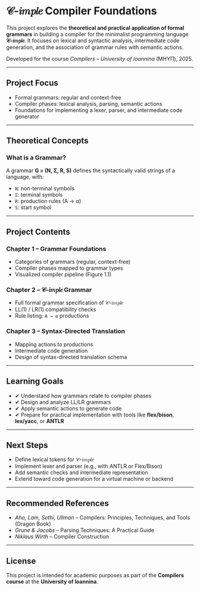 #  𝒞-𝑖𝑚𝑝𝑙𝑒 Compiler Foundations

This project explores the **theoretical and practical application of formal grammars** in building a compiler for the minimalist programming language **𝒞-𝑖𝑚𝑝𝑙𝑒**. It focuses on lexical and syntactic analysis, intermediate code generation, and the association of grammar rules with semantic actions.

 Developed for the course *Compilers – University of Ioannina* (MΗΥΠ), 2025.

---

##  Project Focus

- Formal grammars: regular and context-free
- Compiler phases: lexical analysis, parsing, semantic actions
- Foundations for implementing a lexer, parser, and intermediate code generator

---

##  Theoretical Concepts

###  What is a Grammar?
A grammar **G = (N, Σ, R, S)** defines the syntactically valid strings of a language, with:
- `N`: non-terminal symbols
- `Σ`: terminal symbols
- `R`: production rules (A → α)
- `S`: start symbol

---

##  Project Contents

###  Chapter 1 – Grammar Foundations
- Categories of grammars (regular, context-free)
- Compiler phases mapped to grammar types
- Visualized compiler pipeline (Figure 1.1)

###  Chapter 2 – 𝒞-𝑖𝑚𝑝𝑙𝑒 Grammar
- Full formal grammar specification of 𝒞-𝑖𝑚𝑝𝑙𝑒
- LL(1) / LR(1) compatibility checks
- Rule listing: `A → α` productions

###  Chapter 3 – Syntax-Directed Translation
- Mapping actions to productions
- Intermediate code generation
- Design of syntax-directed translation schema

---

##  Learning Goals

- ✔ Understand how grammars relate to compiler phases  
- ✔ Design and analyze LL/LR grammars  
- ✔ Apply semantic actions to generate code  
- ✔ Prepare for practical implementation with tools like **flex/bison**, **lex/yacc**, or **ANTLR**

---

##  Next Steps

- Define lexical tokens for 𝒞-𝑖𝑚𝑝𝑙𝑒
- Implement lexer and parser (e.g., with ANTLR or Flex/Bison)
- Add semantic checks and intermediate representation
- Extend toward code generation for a virtual machine or backend

---

##  Recommended References

- *Aho, Lam, Sethi, Ullman* – Compilers: Principles, Techniques, and Tools (Dragon Book)  
- *Grune & Jacobs* – Parsing Techniques: A Practical Guide  
- *Niklaus Wirth* – Compiler Construction

---

##  License

This project is intended for academic purposes as part of the **Compilers course** at the **University of Ioannina**.

